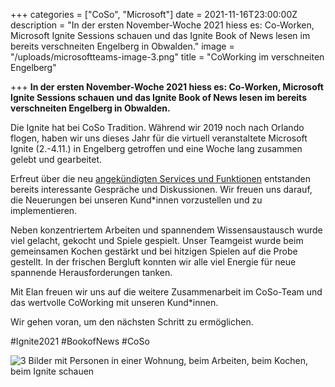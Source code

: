 +++
categories = ["CoSo", "Microsoft"]
date = 2021-11-16T23:00:00Z
description = "In der ersten November-Woche 2021 hiess es: Co-Worken, Microsoft Ignite Sessions schauen und das Ignite Book of News lesen im bereits verschneiten Engelberg in Obwalden."
image = "/uploads/microsoftteams-image-3.png"
title = "CoWorking im verschneiten Engelberg"

+++
**In der ersten November-Woche 2021 hiess es: Co-Worken, Microsoft Ignite Sessions schauen und das Ignite Book of News lesen im bereits verschneiten Engelberg in Obwalden.**

Die Ignite hat bei CoSo Tradition. Während wir 2019 noch nach Orlando flogen, haben wir uns dieses Jahr für die virtuell veranstaltete Microsoft Ignite (2.-4.11.) in Engelberg getroffen und eine Woche lang zusammen gelebt und gearbeitet.

Erfreut über die neu [angekündigten Services und Funktionen](https://news.microsoft.com/ignite-november-2021-book-of-news/) entstanden bereits interessante Gespräche und Diskussionen. Wir freuen uns darauf, die Neuerungen bei unseren Kund*innen vorzustellen und zu implementieren.

Neben konzentriertem Arbeiten und spannendem Wissensaustausch wurde viel gelacht, gekocht und Spiele gespielt. Unser Teamgeist wurde beim gemeinsamen Kochen gestärkt und bei hitzigen Spielen auf die Probe gestellt. In der frischen Bergluft konnten wir alle viel Energie für neue spannende Herausforderungen tanken.

Mit Elan freuen wir uns auf die weitere Zusammenarbeit im CoSo-Team und das wertvolle CoWorking mit unseren Kund*innen.

Wir gehen voran, um den nächsten Schritt zu ermöglichen.

\#Ignite2021 #BookofNews #CoSo

![3 Bilder mit Personen in einer Wohnung, beim Arbeiten, beim Kochen, beim Ignite schauen](/uploads/coworkingengelberg2021.png "CoWorking in Engelberg")